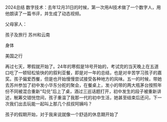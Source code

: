 2024总结
数字技术：去年12月31日的时候，第一次用AI技术做了一个数字人，用他朗读了一篇书评，并生成了动态视频。

父母家人：

孩子及旅行
苏州和云南

身体

美国之行


再过七天，寒假就开始了。24年的寒假是18号开始的，考试完的当天晚上在五道口吃了一顿轻松愉快的的叙利亚餐，即是对一年的总结，也是对辛苦学习孩子的嘉奖。孩子偏爱西餐，但是也开始慢慢尝试接受各种地方的风味。五一的时候，带她去苏州参加了初中发小华东分舵的聚会，在餐桌上，发小的带的两大瓶茅台按照年份不同被混合重新“勾兑”后上了桌，酒过三巡话题打开，初中发生的段子被重新讲述，觥筹交错恍惚间，孩子重温了我那一代的初中生活，她甚至结束后还问，下一次我们出去玩能一起叫上那几个叔叔阿姨吗？

孩子的假期开始，对于我来说就像一个舒适的休息期开始了